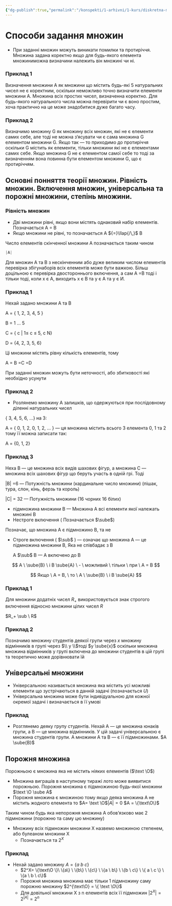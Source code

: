 ```yaml
---
{"dg-publish":true,"permalink":"/konspekti/1-arhivni/1-kurs/diskretna-matematika/sposobi-zadannya-mnozhin/"}
---
```



# Способи задання множин
- При заданні множин можуть виникати помилки та протиріччя. Множина задана коректно якщо для будь-якого елемента множиниможна визначини належить він множині чи ні.

### Приклад 1

Визначення множини А як множини що містить будь-які 5 натуральних чисел не є коректним, оскільки неможливо точно визначити елементи множини А. Множина всіх простих чисел, визначенна коректно. Для будь-якого натурального числа можна перевірити чи є воно простим, хоча практично на це може знадобитися дуже багато часу.

### Приклад 2

Визначимо множину G як множину всіх множин, які не є елементи самих себе, але тоді не можна з’ясувати чи є сама множина G елементом множини G. Якщо так — то приходимо до протиріччя оскільки G містить як елементи, тільки множини які не є елементами самих себе. Якщо множина G не є елементом самої себе то тоді за визначенням вона повинна бути елементом множини G, що є протиріччям.

## Основні понняття теорії множин. Рівність множин. Включення множин, універсальна та порожні множини, степінь множини.

### Рівність множин

- Дві множини рівні, якщо вони містять однаковий набір елементів. Позначається A = B
- Якщо множини не рівні, то позначається А ${=}\llap{/\,}$ B

Число елементів скінченної множини А позначається таким чином 

```csharp
|A|
```

Для множин А та В з нескінченним або дуже великим числом елементів перевірка збігунаборів всіх елементів може бути важкою. Більш доцільною є перевірка двостороннього включення, а сам А =В тоді і тільки тоді, коли  x є A, виходить x є B та у є А та у є И.

### Приклад 1

Нехай задано множини А та В

A = { 1, 2, 3, 4, 5 }

B = 1 … 5

C = { c | 1≤ c ≤ 5, c  N}

D = {4, 2, 3, 5, 6}

Ці множини містять рівну кількість елементів, тому

A = B =C =D

При заданні множин можуть бути неточності, або збитковості які необхідно усунути 

### Приклад 2

- Розлянемо множину А залишків, що одержуються при послідовному діленні натуральних чисел

{ 3, 4, 5, 6, …} на 3:

A = { 0, 1, 2, 0, 1, 2, … } — ця множина містить всього 3 елемента 0, 1 та 2 тому її можна записати так:

A = {0, 1, 2}

### Приклад 3

Неха В — це множина всіх видів шахових фігур, а множина С — множина всіх шахових фігур що беруть участь в одній грі. Тоді 

|B| =6 — Потужність множини (кардинальне число множини) (пішак, тура, слон, кінь, ферзь та король)

|С| = 32 — Потужність множини (16 чорних 16 білих)

- підмножина множини В — Множина А всі елементи якої належать множині В
- Нестроге включення ( Позначається $\sube$)

Позначає, що множина А є підмножино В, та не 

- Строге включення ( $\sub$ ) — означає що множина А — це підмножина множини В, Яка не співбадає з В
    
    А $\sub$ В — А включено до В
    

$$
A \ \sube{B} \ і B \sube{A} \ - \ можливий \ тільки \ при \ A = B
$$

$$
Якщо \ A = B, \ то \ A \ \sube{B} \ і B \sube{A}
$$

### Приклад 1

Для множини додатніх чисел $R_+$ використовується знак строгого включення відносно множини цілих чисел $R$

$R_+ \sub \ R$

### Приклад 2

Позначимо множину студентів деякої групи через$\ x$ множину відмінників в групі через $\\ y \\$тоді $y \sube{x}$ оскільки множина множина відмінників у групі включена до множини студентів в цій групі та теоретично може дорівнювати їй

## Універсальні множини

- Універсальною називається множина яка містить усі можливі елементи що зустрічаються в данній задачі (позначається $U$)
- Універсальна множина може бути індивідуальною для кожної окремої задачі і визначається в її умові

### Приклад

- Розглянемо деяку групу студентів. Нехай А — це множина юнаків групи, а В — це множина відмінників. У цій задачі універсальною є множина студентів групи. А множини А та В — є її підмножинами.  $A \sube{B}$

## Порожня множина

Порожньою є множина яка не містить ніяких елементів ($\text \O$)

- Множина виграшів в наступному тиражі лото може виявитися порожньою. Порожня множина є підмножиною будь-якої множини $\text \O \sube A$
- Порожня множина є множиною тому якщо деяка множина А не містить жодного елемента то $A= \text \O$$|A| = 0$ $A = \{\text\O\}$

Таким чином будь яка непорожня множина А обов’язково має 2 підмножини (порожню та саму цю множину)

- Множину всіх підмножин множини Х назвемо множиною степенем, або булеаном множини Х
    - Позначається та $2^X$

### Приклад

- Нехай задано множину $A = \{a \ b \ c \}$
    - $2^X= \{\text\O \}\ \{a\} \ \{b\} \ \{c\} \ \{a \ b\} \ \{b \ c\} \ \{ a \ c \} \ \{a \ b  \ c\}$
    - Порожня множина множина має тільки 1 підмножину саму порожню множину  $2^{\text\O} = \{ \text \O\}$
    - Для довільної множини Х з n елементів всіх її підмножин $|2^X| = 2^{|A|} = 2^n$